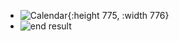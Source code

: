 - ![Calendar ](https://basecamp.com/assets/books/shapeup/1.1/calendar_sketch-355ff96889735772138625e1d56acdbc8740186af109b5383cc5954939349cb4.png){:height 775, :width 776}
- ![end result](https://basecamp.com/assets/books/shapeup/1.1/calendar_screenshot-f8bcf5d1a0cd1642043ed106ac8b58db460e86acad341bde1a848f20fe1683a3.png)
